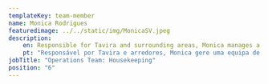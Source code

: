 ```yaml
---
templateKey: team-member
name: Monica Rodrigues
featuredimage: ../../static/img/MonicaSV.jpeg
description: 
    en: Responsible for Tavira and surrounding areas, Monica manages a team of 6 Smarta-colleagues with around 50 properties under her wing. With previous experience in retail and housekeeping, Monica knows the ropes!
    pt: "Responsável por Tavira e arredores, Monica gere uma equipa de 6 colegas com cerca de 50 propriedades sob a sua asa. Com experiência anterior na venda a retalho e na manutenção de casas, Monica conhece as normas!"
jobTitle: "Operations Team: Housekeeping"
position: "6"
---
```


